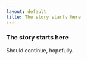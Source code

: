 ```yaml
---
layout: default
title: The story starts here
---
```


### The story starts here

Should continue, hopefully. 